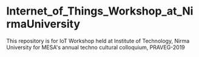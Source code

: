 # Internet_of_Things_Workshop_at_NirmaUniversity
This repository is for IoT Workshop held at Institute of Technology, Nirma University for MESA's annual techno cultural colloquium, PRAVEG-2019  
